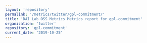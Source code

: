 ```yaml
---
layout: 'repository'
permalink: '/metrics/twitter/gpl-commitment/'
title: 'DAI Lab OSS Metrics Metrics report for gpl-commitment'
organization: 'twitter'
repository: 'gpl-commitment'
current_date: '2019-10-25'
---
```

